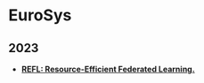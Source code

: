 # EuroSys

## 2023

- **[REFL: Resource-Efficient Federated Learning.](https://arxiv.org/pdf/2111.01108.pdf)**
